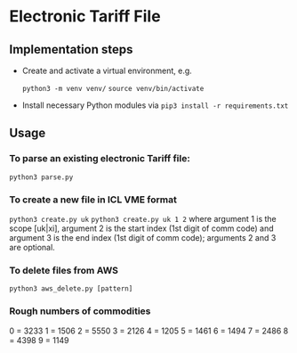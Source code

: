 # Electronic Tariff File

## Implementation steps

- Create and activate a virtual environment, e.g.

  `python3 -m venv venv/`
  `source venv/bin/activate`

- Install necessary Python modules via `pip3 install -r requirements.txt`

## Usage

### To parse an existing electronic Tariff file:
`python3 parse.py`

### To create a new file in ICL VME format
`python3 create.py uk`
`python3 create.py uk 1 2` where argument 1 is the scope [uk|xi], argument 2 is the start index (1st digit of comm code) and argument 3 is the end index  (1st digit of comm code); arguments 2 and 3 are optional.

### To delete files from AWS

`python3 aws_delete.py [pattern]`

### Rough numbers of commodities

0 = 3233
1 = 1506
2 = 5550
3 = 2126
4 = 1205
5 = 1461
6 = 1494
7 = 2486
8 = 4398
9 = 1149
